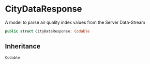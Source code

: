 # CityDataResponse

A model to parse air quality index values from the Server Data-Stream

``` swift
public struct CityDataResponse: Codable 
```

## Inheritance

`Codable`
